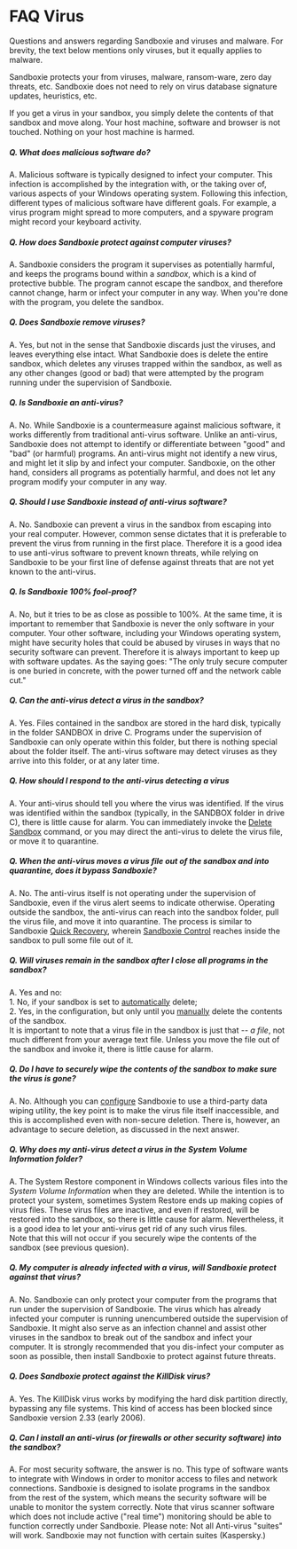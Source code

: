 # FAQ Virus

Questions and answers regarding Sandboxie and viruses and malware. For brevity, the text below mentions only viruses, but it equally applies to malware.

Sandboxie protects your from viruses, malware, ransom-ware, zero day threats, etc. Sandboxie does not need to rely on virus database signature updates, heuristics, etc.

If you get a virus in your sandbox, you simply delete the contents of that sandbox and move along. Your host machine, software and browser is not touched. Nothing on your host machine is harmed.

##### Q. What does malicious software do?

A. Malicious software is typically designed to infect your computer. This infection is accomplished by the integration with, or the taking over of, various aspects of your Windows operating system. Following this infection, different types of malicious software have different goals. For example, a virus program might spread to more computers, and a spyware program might record your keyboard activity.

##### Q. How does Sandboxie protect against computer viruses?

A. Sandboxie considers the program it supervises as potentially harmful, and keeps the programs bound within a _sandbox_, which is a kind of protective bubble. The program cannot escape the sandbox, and therefore cannot change, harm or infect your computer in any way. When you're done with the program, you delete the sandbox.

##### Q. Does Sandboxie remove viruses?

A. Yes, but not in the sense that Sandboxie discards just the viruses, and leaves everything else intact. What Sandboxie does is delete the entire sandbox, which deletes any viruses trapped within the sandbox, as well as any other changes (good or bad) that were attempted by the program running under the supervision of Sandboxie.

##### Q. Is Sandboxie an anti-virus?

A. No. While Sandboxie is a countermeasure against malicious software, it works differently from traditional anti-virus software. Unlike an anti-virus, Sandboxie does not attempt to identify or differentiate between "good" and "bad" (or harmful) programs. An anti-virus might not identify a new virus, and might let it slip by and infect your computer. Sandboxie, on the other hand, considers all programs as potentially harmful, and does not let any program modify your computer in any way.

##### Q. Should I use Sandboxie instead of anti-virus software?

A. No. Sandboxie can prevent a virus in the sandbox from escaping into your real computer. However, common sense dictates that it is preferable to prevent the virus from running in the first place. Therefore it is a good idea to use anti-virus software to prevent known threats, while relying on Sandboxie to be your first line of defense against threats that are not yet known to the anti-virus.

##### Q. Is Sandboxie 100% fool-proof?

A. No, but it tries to be as close as possible to 100%. At the same time, it is important to remember that Sandboxie is never the only software in your computer. Your other software, including your Windows operating system, might have security holes that could be abused by viruses in ways that no security software can prevent. Therefore it is always important to keep up with software updates. As the saying goes: "The only truly secure computer is one buried in concrete, with the power turned off and the network cable cut."

##### Q. Can the anti-virus detect a virus in the sandbox?

A. Yes. Files contained in the sandbox are stored in the hard disk, typically in the folder SANDBOX in drive C. Programs under the supervision of Sandboxie can only operate within this folder, but there is nothing special about the folder itself. The anti-virus software may detect viruses as they arrive into this folder, or at any later time.

##### Q. How should I respond to the anti-virus detecting a virus

A. Your anti-virus should tell you where the virus was identified. If the virus was identified within the sandbox (typically, in the SANDBOX folder in drive C), there is little cause for alarm. You can immediately invoke the [Delete Sandbox](DeleteSandbox) command, or you may direct the anti-virus to delete the virus file, or move it to quarantine.

##### Q. When the anti-virus moves a virus file out of the sandbox and into quarantine, does it bypass Sandboxie?

A. No. The anti-virus itself is not operating under the supervision of Sandboxie, even if the virus alert seems to indicate otherwise. Operating outside the sandbox, the anti-virus can reach into the sandbox folder, pull the virus file, and move it into quarantine. The process is similar to Sandboxie [Quick Recovery](QuickRecovery), wherein [Sandboxie Control](SandboxieControl) reaches inside the sandbox to pull some file out of it.

##### Q. Will viruses remain in the sandbox after I close all programs in the sandbox?

A. Yes and no:  
1\. No, if your sandbox is set to [automatically](DeleteSettings#invocation) delete;  
2\. Yes, in the configuration, but only until you [manually](DeleteSandbox) delete the contents of the sandbox.  
It is important to note that a virus file in the sandbox is just that -- _a file_, not much different from your average text file. Unless you move the file out of the sandbox and invoke it, there is little cause for alarm.

##### Q. Do I have to securely wipe the contents of the sandbox to make sure the virus is gone?

A. No. Although you can [configure](SecureDeleteSandbox) Sandboxie to use a third-party data wiping utility, the key point is to make the virus file itself inaccessible, and this is accomplished even with non-secure deletion. There is, however, an advantage to secure deletion, as discussed in the next answer.

##### Q. Why does my anti-virus detect a virus in the _System Volume Information_ folder?

A. The System Restore component in Windows collects various files into the _System Volume Information_ when they are deleted. While the intention is to protect your system, sometimes System Restore ends up making copies of virus files. These virus files are inactive, and even if restored, will be restored into the sandbox, so there is little cause for alarm. Nevertheless, it is a good idea to let your anti-virus get rid of any such virus files.  
Note that this will not occur if you securely wipe the contents of the sandbox (see previous quesion).

##### Q. My computer is already infected with a virus, will Sandboxie protect against that virus?

A. No. Sandboxie can only protect your computer from the programs that run under the supervision of Sandboxie. The virus which has already infected your computer is running unencumbered outside the supervision of Sandboxie. It might also serve as an infection channel and assist other viruses in the sandbox to break out of the sandbox and infect your computer. It is strongly recommended that you dis-infect your computer as soon as possible, then install Sandboxie to protect against future threats.

##### Q. Does Sandboxie protect against the KillDisk virus?

A. Yes. The KillDisk virus works by modifying the hard disk partition directly, bypassing any file systems. This kind of access has been blocked since Sandboxie version 2.33 (early 2006).

##### Q. Can I install an anti-virus (or firewalls or other security software) into the sandbox?

A. For most security software, the answer is no. This type of software wants to integrate with Windows in order to monitor access to files and network connections. Sandboxie is designed to isolate programs in the sandbox from the rest of the system, which means the security software will be unable to monitor the system correctly. Note that virus scanner software which does not include active ("real time") monitoring should be able to function correctly under Sandboxie. Please note: Not all Anti-virus "suites" will work. Sandboxie may not function with certain suites (Kaspersky.)
